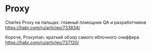 #  Proxy

Charles Proxy на пальцах: главный помощник QA и разработчиков
https://habr.com/ru/articles/733834/

Короче, Proxyman: краткий обзор самого яблочного сниффера
https://habr.com/ru/articles/737120/
